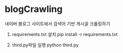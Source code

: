 # blogCrawling
네이버 블로그 사이트에서 검색어 기반 게시글 크롤링하기
1. requirements.txt 설치
pip install -r requirements.txt

2. third.py파일 실행
python third.py